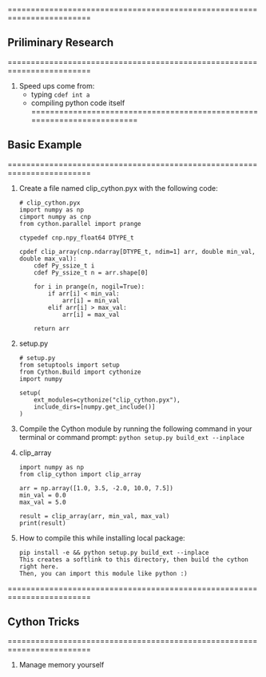 ========================================================================
## Priliminary Research
========================================================================
1. Speed ups come from: 
    - typing `cdef int a`
    - compiling python code itself
========================================================================
## Basic Example
========================================================================
1. Create a file named clip_cython.pyx with the following code:
    ```
    # clip_cython.pyx
    import numpy as np
    cimport numpy as cnp
    from cython.parallel import prange

    ctypedef cnp.npy_float64 DTYPE_t

    cpdef clip_array(cnp.ndarray[DTYPE_t, ndim=1] arr, double min_val, double max_val):
        cdef Py_ssize_t i
        cdef Py_ssize_t n = arr.shape[0]

        for i in prange(n, nogil=True):
            if arr[i] < min_val:
                arr[i] = min_val
            elif arr[i] > max_val:
                arr[i] = max_val

        return arr
    ```

2. setup.py
    ```
    # setup.py
    from setuptools import setup
    from Cython.Build import cythonize
    import numpy

    setup(
        ext_modules=cythonize("clip_cython.pyx"),
        include_dirs=[numpy.get_include()]
    )
    ```

3. Compile the Cython module by running the following command in your terminal or command prompt: `python setup.py build_ext --inplace`

4. clip_array
    ```
    import numpy as np
    from clip_cython import clip_array

    arr = np.array([1.0, 3.5, -2.0, 10.0, 7.5])
    min_val = 0.0
    max_val = 5.0

    result = clip_array(arr, min_val, max_val)
    print(result)
    ```

5. How to compile this while installing local package:

    ```
    pip install -e && python setup.py build_ext --inplace
    This creates a softlink to this directory, then build the cython right here.
    Then, you can import this module like python :)
    ```

========================================================================
## Cython Tricks
========================================================================
1. Manage memory yourself